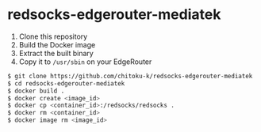 redsocks-edgerouter-mediatek
============================

1. Clone this repository
1. Build the Docker image
1. Extract the built binary
1. Copy it to `/usr/sbin` on your EdgeRouter

```bash
$ git clone https://github.com/chitoku-k/redsocks-edgerouter-mediatek
$ cd redsocks-edgerouter-mediatek
$ docker build .
$ docker create <image_id>
$ docker cp <container_id>:/redsocks/redsocks .
$ docker rm <container_id>
$ docker image rm <image_id>
```
